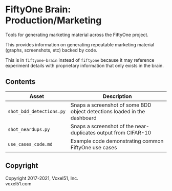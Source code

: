 # FiftyOne Brain: Production/Marketing

Tools for generating marketing material across the FiftyOne project.

This provides information on generating repeatable marketing material (graphs,
screenshots, etc) backed by code.

This is in `fiftyone-brain` instead of `fiftyone` because it may reference
experiment details with proprietary information that only exists in the brain.

## Contents

| Asset                    | Description                                                              |
| ------------------------ | ------------------------------------------------------------------------ |
| `shot_bdd_detections.py` | Snaps a screenshot of some BDD object detections loaded in the dashboard |
| `shot_neardups.py`       | Snaps a screenshot of the near-duplicates output from CIFAR-10           |
| `use_cases_code.md`      | Example code demonstrating common FiftyOne use cases                     |

## Copyright

Copyright 2017-2021, Voxel51, Inc.<br> voxel51.com
